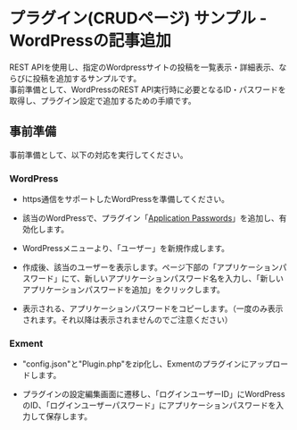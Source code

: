 # プラグイン(CRUDページ) サンプル - WordPressの記事追加
REST APIを使用し、指定のWordpressサイトの投稿を一覧表示・詳細表示、ならびに投稿を追加するサンプルです。  
事前準備として、WordPressのREST API実行時に必要となるID・パスワードを取得し、プラグイン設定で追加するための手順です。

## 事前準備
事前準備として、以下の対応を実行してください。

### WordPress

- https通信をサポートしたWordPressを準備してください。

- 該当のWordPressで、プラグイン「[Application Passwords](https://wordpress.org/plugins/application-passwords/)」を追加し、有効化します。

- WordPressメニューより、「ユーザー」を新規作成します。

- 作成後、該当のユーザーを表示します。ページ下部の「アプリケーションパスワード」にて、新しいアプリケーションパスワード名を入力し、「新しいアプリケーションパスワードを追加」をクリックします。

- 表示される、アプリケーションパスワードをコピーします。（一度のみ表示されます。それ以降は表示されませんのでご注意ください）

### Exment

- "config.json"と"Plugin.php"をzip化し、Exmentのプラグインにアップロードします。

- プラグインの設定編集画面に遷移し、「ログインユーザーID」にWordPressのID、「ログインユーザーパスワード」にアプリケーションパスワードを入力して保存します。

